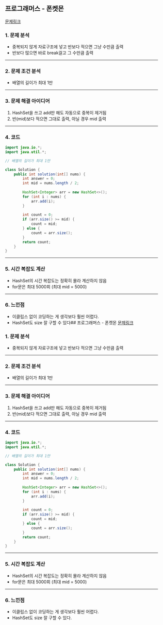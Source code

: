 ## 프로그래머스 - 폰켓몬
[문제링크](https://school.programmers.co.kr/learn/courses/30/lessons/1845)
### 1. 문제 분석 
- 중복되지 않게 자료구조에 넣고 반보다 적으면 그냥 수만큼 출력
- 반보다 많으면 바로 break걸고 그 수만큼 출력
---
### 2. 문제 조건 분석
- 배열의 길이가 최대 1만
---
### 3. 문제 해결 아이디어
1. HashSet을 쓰고 add만 해도 자동으로 중복이 제거됨
2. 반(mid)보다 적으면 그대로 출력, 아닐 경우 mid 출력
---
### 4. 코드 
```java
import java.io.*;
import java.util.*;

// 배열의 길이가 최대 1만

class Solution {
    public int solution(int[] nums) {
        int answer = 0;
        int mid = nums.length / 2;
        
        HashSet<Integer> arr = new HashSet<>();
        for (int i : nums) {
            arr.add(i);
        }
        
        int count = 0;
        if (arr.size() >= mid) {
        	count = mid;
        } else {
        	count = arr.size();
        }
        return count;
    }
}
```
---
### 5. 시간 복잡도 계산
- HashSet의 시간 복잡도는 정확히 몰라 계산하지 않음
- for문은 최대 5000회 (최대 mid = 5000)
---
### 6. 느낀점
- 이클립스 없이 코딩하는 게 생각보다 훨씬 어렵다.
- HashSet도 size 잘 구할 수 있다## 프로그래머스 - 폰켓몬
[문제링크](https://school.programmers.co.kr/learn/courses/30/lessons/1845)
### 1. 문제 분석 
- 중복되지 않게 자료구조에 넣고 반보다 적으면 그냥 수만큼 출력
---
### 2. 문제 조건 분석
- 배열의 길이가 최대 1만
---
### 3. 문제 해결 아이디어
1. HashSet을 쓰고 add만 해도 자동으로 중복이 제거됨
2. 반(mid)보다 적으면 그대로 출력, 아닐 경우 mid 출력
---
### 4. 코드 
```java
import java.io.*;
import java.util.*;

// 배열의 길이가 최대 1만

class Solution {
    public int solution(int[] nums) {
        int answer = 0;
        int mid = nums.length / 2;
        
        HashSet<Integer> arr = new HashSet<>();
        for (int i : nums) {
            arr.add(i);
        }
        
        int count = 0;
        if (arr.size() >= mid) {
        	count = mid;
        } else {
        	count = arr.size();
        }
        return count;
    }
}
```
---
### 5. 시간 복잡도 계산
- HashSet의 시간 복잡도는 정확히 몰라 계산하지 않음
- for문은 최대 5000회 (최대 mid = 5000)
---
### 6. 느낀점
- 이클립스 없이 코딩하는 게 생각보다 훨씬 어렵다.
- HashSet도 size 잘 구할 수 있다.
